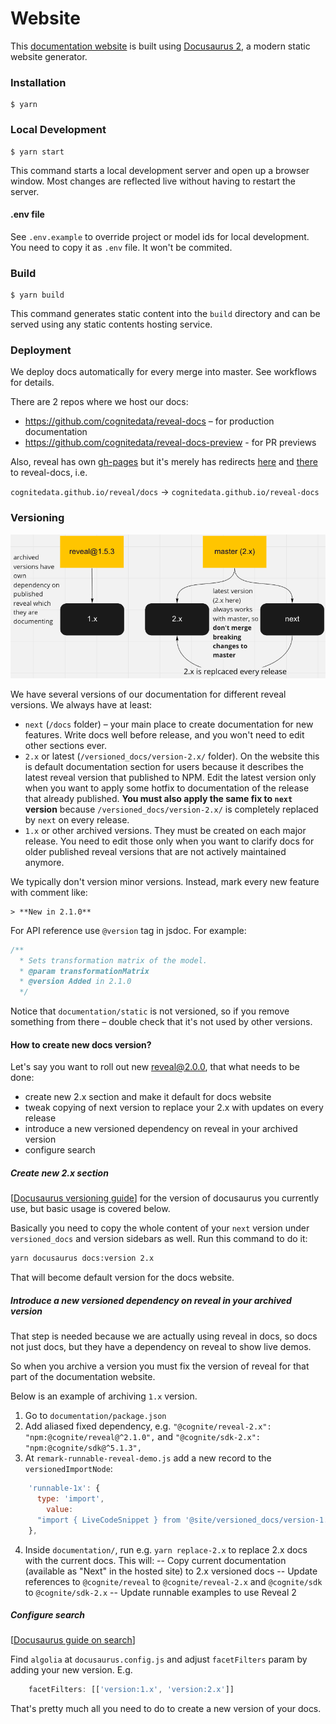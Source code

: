 # Website

This [documentation website](https://cognitedata.github.io/reveal-docs/docs/) is built using [Docusaurus 2](https://v2.docusaurus.io/), a modern static website generator.

### Installation

```
$ yarn
```

### Local Development

```
$ yarn start
```

This command starts a local development server and open up a browser window. Most changes are reflected live without having to restart the server.

#### .env file

See `.env.example` to override project or model ids for local development. You need to copy it as `.env` file. It won't be commited.

### Build

```
$ yarn build
```

This command generates static content into the `build` directory and can be served using any static contents hosting service.

### Deployment

We deploy docs automatically for every merge into master. See workflows for details.

There are 2 repos where we host our docs:

* https://github.com/cognitedata/reveal-docs – for production documentation
* https://github.com/cognitedata/reveal-docs-preview - for PR previews

Also, reveal has own [gh-pages](https://github.com/cognitedata/reveal/settings/pages)
but it's merely has redirects [here](https://github.com/cognitedata/reveal/blob/gh-pages/index.html) and [there](https://github.com/cognitedata/reveal/blob/gh-pages/docs/index.html)
to reveal-docs, i.e.

`cognitedata.github.io/reveal/docs` → `cognitedata.github.io/reveal-docs`

### Versioning

![reveal-docs-versioning.png](static/img/reveal-docs-versioning.png)

We have several versions of our documentation for different reveal versions. We always have at least:

* `next` (`/docs` folder) – your main place to create documentation for new features. 
    Write docs well before release, and you won't need to edit other sections ever.
* `2.x` or latest (`/versioned_docs/version-2.x/` folder). 
  On the website this is default documentation section for users because it describes
  the latest reveal version that published to NPM. Edit the latest version only when you want
  to apply some hotfix to documentation of the release that already published.
  **You must also apply the same fix to `next` version**
  because `/versioned_docs/version-2.x/` is completely replaced by `next` on every release.  
* `1.x` or other archived versions. They must be created on each major release. 
  You need to edit those only when you want to clarify docs for older published reveal versions
  that are not actively maintained anymore.

We typically don't version minor versions. Instead, mark every new feature with comment like:

```
> **New in 2.1.0**
```

For API reference use `@version` tag in jsdoc. For example:

```js
/**
  * Sets transformation matrix of the model.
  * @param transformationMatrix
  * @version Added in 2.1.0
  */
```

Notice that `documentation/static` is not versioned, so if you remove something from there – double check that it's not used by other versions.

#### How to create new docs version?

Let's say you want to roll out new reveal@2.0.0, that what needs to be done:

* create new 2.x section and make it default for docs website 
* tweak copying of next version to replace your 2.x with updates on every release
* introduce a new versioned dependency on reveal in your archived version
* configure search

##### Create new 2.x section

[[Docusaurus versioning guide](https://docusaurus.io/docs/2.0.0-beta.0/versioning)] 
for the version of docusaurus you currently use, but basic usage is covered below.

Basically you need to copy the whole content of your `next` version under `versioned_docs` and version sidebars as well.
Run this command to do it:

```bash
yarn docusaurus docs:version 2.x
```

That will become default version for the docs website.

##### Introduce a new versioned dependency on reveal in your archived version

That step is needed because we are actually using reveal in docs, so docs not just docs, but they have a dependency on reveal to show live demos.

So when you archive a version you must fix the version of reveal for that part of the documentation website.

Below is an example of archiving `1.x` version.

1. Go to `documentation/package.json`
2. Add aliased fixed dependency, e.g. `"@cognite/reveal-2.x": "npm:@cognite/reveal@^2.1.0",` and `"@cognite/sdk-2.x": "npm:@cognite/sdk@^5.1.3",`
3. At `remark-runnable-reveal-demo.js` add a new record to the `versionedImportNode`:
  ```js
      'runnable-1x': {
        type: 'import',
          value:
        "import { LiveCodeSnippet } from '@site/versioned_docs/version-1.x/components/LiveCodeSnippet';",
      },
  ```
4. Inside `documentation/`, run e.g. `yarn replace-2.x` to replace 2.x docs with the current docs. This will:
-- Copy current documentation (available as "Next" in the hosted site) to 2.x versioned docs
-- Update references to `@cognite/reveal` to `@cognite/reveal-2.x` and `@cognite/sdk` to `@cognite/sdk-2.x`
-- Update runnable examples to use Reveal 2
##### Configure search

[[Docusaurus guide on search](https://docusaurus.io/docs/2.0.0-beta.0/search)]

Find `algolia` at `docusaurus.config.js` and adjust `facetFilters` param by adding your new version. E.g. 

```js
    facetFilters: [['version:1.x', 'version:2.x']]
```

That's pretty much all you need to do to create a new version of your docs.
